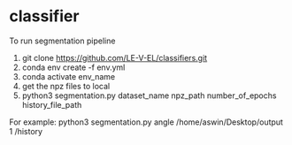 # classifier

To run segmentation pipeline 
 1. git clone https://github.com/LE-V-EL/classifiers.git
 2. conda env create -f env.yml
 3. conda activate env_name	
 4. get the npz files to local 
 5. python3 segmentation.py dataset_name npz_path number_of_epochs history_file_path
 
 For example:
    python3 segmentation.py angle /home/aswin/Desktop/output 1 /history
 
 
